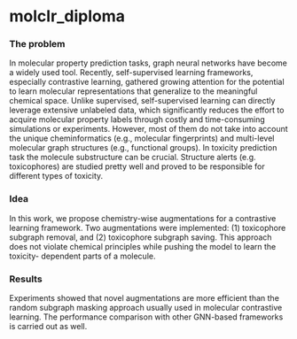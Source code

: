 # molclr_diploma

### The problem
In molecular property prediction tasks, graph neural networks have become a
widely used tool. Recently, self-supervised learning frameworks, especially contrastive
learning, gathered growing attention for the potential to learn molecular representations that generalize to the meaningful chemical space. Unlike supervised, self-supervised learning can directly leverage extensive unlabeled data, which significantly reduces the effort to acquire molecular property labels through costly and time-consuming simulations or experiments. However, most of them do not take
into account the unique cheminformatics (e.g., molecular fingerprints) and multi-level
molecular graph structures (e.g., functional groups).
In toxicity prediction task the molecule substructure can be crucial. Structure
alerts (e.g. toxicophores) are studied pretty well and proved to be responsible for
different types of toxicity. 
### Idea
In this work, we propose chemistry-wise augmentations
for a contrastive learning framework. Two augmentations were implemented: (1)
toxicophore subgraph removal, and (2) toxicophore subgraph saving. This approach
does not violate chemical principles while pushing the model to learn the toxicity-
dependent parts of a molecule.
### Results
Experiments showed that novel augmentations are more efficient than the random subgraph masking approach usually used in molecular contrastive learning. The performance comparison with other GNN-based frameworks is carried out as well.

